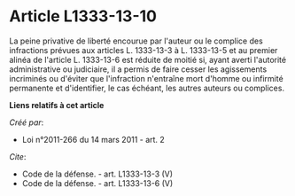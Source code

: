 # Article L1333-13-10

La peine privative de liberté encourue par l'auteur ou le complice des infractions prévues aux articles L. 1333-13-3 à L.
1333-13-5 et au premier alinéa de l'article L. 1333-13-6 est réduite de moitié si, ayant averti l'autorité administrative ou
judiciaire, il a permis de faire cesser les agissements incriminés ou d'éviter que l'infraction n'entraîne mort d'homme ou
infirmité permanente et d'identifier, le cas échéant, les autres auteurs ou complices.

**Liens relatifs à cet article**

_Créé par_:

  - Loi n°2011-266 du 14 mars 2011 - art. 2

_Cite_:

  - Code de la défense. - art. L1333-13-3 (V)
  - Code de la défense. - art. L1333-13-6 (V)

